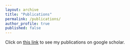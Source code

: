 ```yaml
---
layout: archive
title: "Publications"
permalink: /publications/
author_profile: true
published: false
---
```


Click on [this link](https://scholar.google.com/citations?user=p6of5nwAAAAJ&hl=en) to see my publications on google scholar. 
